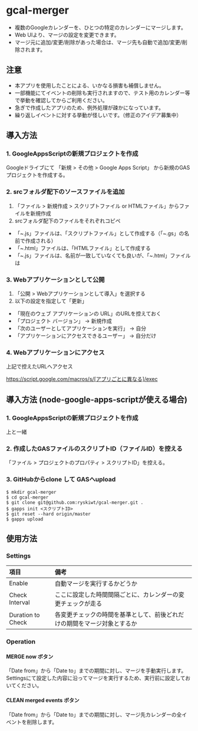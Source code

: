 # gcal-merger
- 複数のGoogleカレンダーを、ひとつの特定のカレンダーにマージします。
- Web UIより、マージの設定を変更できます。
- マージ元に追加/変更/削除があった場合は、マージ先も自動で追加/変更/削除されます。

## 注意
- 本アプリを使用したことによる、いかなる損害も補償しません。
 - 一部機能にてイベントの削除も実行されますので、テスト用のカレンダー等で挙動を確認してからご利用ください。
- 急ぎで作成したアプリのため、例外処理が疎かになっています。
- 繰り返しイベントに対する挙動が怪しいです。（修正のアイデア募集中）

## 導入方法

### 1. GoogleAppsScriptの新規プロジェクトを作成
Googleドライブにて 「新規 > その他 > Google Apps Script」 から新規のGASプロジェクトを作成する。

### 2. srcフォルダ配下のソースファイルを追加
1. 「ファイル > 新規作成 > スクリプトファイル or HTMLファイル」からファイルを新規作成
2. srcフォルダ配下のファイルをそれぞれコピペ
 - 「~.js」ファイルは、「スクリプトファイル」として作成する（「~.gs」の名前で作成される）
 - 「~.html」ファイルは、「HTMLファイル」として作成する
 - 「~.js」ファイルは、名前が一致していなくても良いが、「~.html」ファイルは

### 3. Webアプリケーションとして公開
1. 「公開 > Webアプリケーションとして導入」を選択する
2. 以下の設定を指定して「更新」
 - 「現在のウェブ アプリケーションの URL」のURLを控えておく
 - 「プロジェクト バージョン」 -> 新規作成
 - 「次のユーザーとしてアプリケーションを実行」 -> 自分
 - 「アプリケーションにアクセスできるユーザー」 -> 自分だけ

### 4. Webアプリケーションにアクセス
上記で控えたURLへアクセス

https://script.google.com/macros/s/[アプリごとに異なる]/exec

## 導入方法 (node-google-apps-scriptが使える場合)

### 1. GoogleAppsScriptの新規プロジェクトを作成
上と一緒

### 2. 作成したGASファイルのスクリプトID（ファイルID）を控える
「ファイル > プロジェクトのプロパティ > スクリプトID」を控える。

### 3. GitHubからclone して GASへupload

```sh-session
$ mkdir gcal-merger
$ cd gcal-merger
$ git clone git@github.com:ryskiwt/gcal-merger.git .
$ gapps init <スクリプトID>
$ git reset --hard origin/master
$ gapps upload
```

## 使用方法

### Settings

| 項目 | 備考 |
|:--|:--|
| Enable | 自動マージを実行するかどうか |
| Check Interval | ここに設定した時間間隔ごとに、カレンダーの変更チェックが走る |
| Duration to Check | 各変更チェックの時間を基準として、前後どれだけの期間をマージ対象とするか |


### Operation

#### MERGE now ボタン
「Date from」から「Date to」までの期間に対し、マージを手動実行します。
Settingsにて設定した内容に沿ってマージを実行するため、実行前に設定しておいてください。

#### CLEAN merged events ボタン
「Date from」から「Date to」までの期間に対し、マージ先カレンダーの全イベントを削除します。
